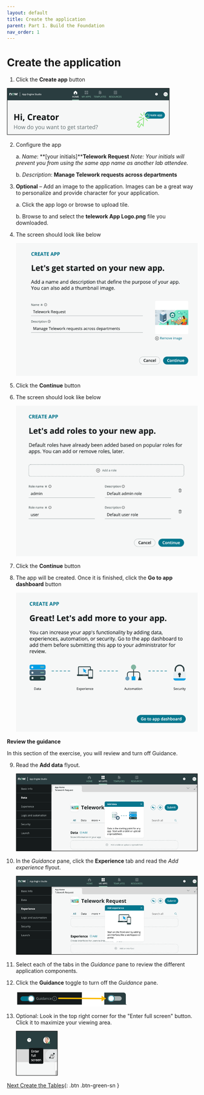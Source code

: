 ```yaml
---
layout: default
title: Create the application
parent: Part 1. Build the Foundation
nav_order: 1
---
```


# Create the application

1. Click the **Create app** button

![relative](images/1_Create_App.png)

2. Configure the app

    a. _Name_: **[your initials]****Telework Request**
    _Note: Your initials will prevent you from using the same app name as another lab attendee._

    b. _Description_: **Manage Telework requests across departments**

3. **Optional** – Add an image to the application. Images can be a great way to personalize and provide character for your application.

    a. Click the app logo or browse to upload tile.

    b. Browse to and select the  **telework App Logo.png** file you downloaded.

4. The screen should look like below

    ![relative](./images/1_New_App_Final_State.png)

5. Click the **Continue** button

6. The screen should look like below

    ![relative](images/1_add_roles.png)

7. Click the **Continue** button

8. The app will be created. Once it is finished, click the **Go to app dashboard** button

    ![relative](images/Go_to_app_dashboard.png)

**Review the guidance**

In this section of the exercise, you will review and turn off Guidance.

9. Read the **Add data** flyout.

    ![relative](images/guidance_add_data.png)

10. In the _Guidance_ pane, click the  **Experience**  tab and read the _Add experience_ flyout.

    ![relative](images/guidance_add_experience.png)

11. Select each of the tabs in the _Guidance_ pane to review the different application components.

12. Click the  **Guidance**  toggle to turn off the _Guidance_ pane.

    ![relative](images/toggle_guidance.png)

13. Optional: Look in the top right corner for the "Enter full screen" button. Click it to maximize your viewing area.

    ![relative](images/full-screen.png)


 [Next Create the Tables](Part_1.2_Create_the_Data.md){: .btn .btn-green-sn }
